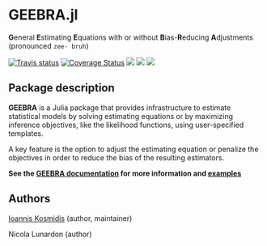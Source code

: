 # GEEBRA.jl

**G**eneral **E**stimating **E**quations with or without **B**ias-**R**educing **A**djustments (pronounced `zee· bruh`)

[![Travis status](https://travis-ci.com/ikosmidis/GEEBRA.jl.svg?branch=master)](https://travis-ci.org/ikosmidis/GEEBRA.jl)
[![Coverage Status](https://img.shields.io/codecov/c/github/ikosmidis/GEEBRA.jl/master.svg)](https://codecov.io/github/ikosmidis/GEEBRA.jl?branch=master)
[![](https://img.shields.io/badge/docs-dev-red.svg)](https://ikosmidis.github.io/GEEBRA.jl/dev/)
[![](https://img.shields.io/badge/docs-stable-blue.svg)](https://ikosmidis.github.io/GEEBRA.jl/stable/)
[![](https://img.shields.io/github/license/ikosmidis/GEEBRA.jl)](https://github.com/ikosmidis/GEEBRA.jl/blob/master/LICENSE.md)

## Package description

**GEEBRA** is a Julia package that provides infrastructure to estimate
statistical models by solving estimating equations or by maximizing
inference objectives, like the likelihood functions, using
user-specified templates.

A key feature is the option to adjust the estimating equation or
penalize the objectives in order to reduce the bias of the resulting
estimators.

**See the [GEEBRA documentation](https://ikosmidis.github.io/GEEBRA.jl/dev/) for more information and [examples](https://ikosmidis.github.io/GEEBRA.jl/dev/man/examples/)**

## Authors

[Ioannis Kosmidis](http://www.ikosmidis.com) (author, maintainer) 

Nicola Lunardon (author)

